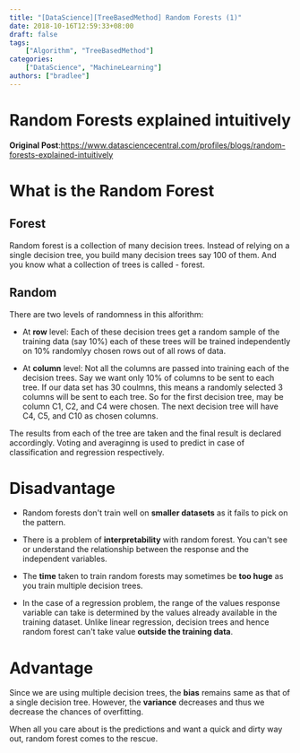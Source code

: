 ```yaml
---
title: "[DataScience][TreeBasedMethod] Random Forests (1)"
date: 2018-10-16T12:59:33+08:00
draft: false
tags:
    ["Algorithm", "TreeBasedMethod"]
categories:
    ["DataScience", "MachineLearning"]
authors: ["bradlee"]
---
```

# Random Forests explained intuitively
**Original Post**:https://www.datasciencecentral.com/profiles/blogs/random-forests-explained-intuitively

# What is the Random Forest
## Forest
Random forest is a collection of many decision trees. Instead of relying on a single decision tree, you build many decision trees say 100 of them. And you know what a collection of trees is called - forest.

## Random
There are two levels of randomness in this alforithm:

- At **row** level: Each of these decision trees get a random sample of the training data (say 10%) each of these trees will be trained independently on 10% randomlyy chosen rows out of all rows of data.

- At **column** level: Not all the columns are passed into training each of the decision trees. Say we want only 10% of columns to be sent to each tree. If our data set has 30 coulmns, this means a randomly selected 3 columns will be sent to each tree. So for the first decision tree, may be column C1, C2, and C4 were chosen. The next decision tree will have C4, C5, and C10 as chosen columns.

The results from each of the tree are taken and the final result is declared accordingly. Voting and averaginng is used to predict in case of classification and regression respectively.

# Disadvantage
- Random forests don't train well on **smaller datasets** as it fails to pick on the pattern.

- There is a problem of **interpretability** with random forest. You can't see or understand the relationship between the response and the independent variables.

- The **time** taken to train random forests may sometimes be **too huge** as you train multiple decision trees.

- In the case of a regression problem, the range of the values response variable can take is determined by the values already available in the training dataset. Unlike linear regression, decision trees and hence random forest can't take value **outside the training data**.

# Advantage
Since we are using multiple decision trees, the **bias** remains same as that of a single decision tree. However, the **variance** decreases and thus we decrease the chances of overfitting.

When all you care about is the predictions and want a quick and dirty way out, random forest comes to the rescue.
